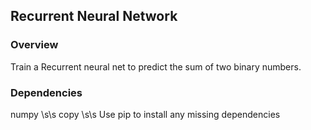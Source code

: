 ## Recurrent Neural Network

### Overview
Train a Recurrent neural net to predict the sum of two binary numbers.

### Dependencies
numpy \s\s
copy \s\s
Use pip to install any missing dependencies
